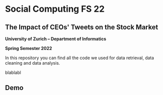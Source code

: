 
# Social Computing FS 22
## The Impact of CEOs' Tweets on the Stock Market

**University of Zurich – Department of Informatics**

**Spring Semester 2022** 


In this repository you can find all the code we used for data retrieval, data cleaning and data analysis.

blablabl


## Demo

[](https://media4.giphy.com/media/5lNqZ6xXiyQBwGaCoK/giphy.gif?cid=ecf05e47ap72txmsndq4d69wbfy5r488yzrzt3odvw8rco01&rid=giphy.gif)

